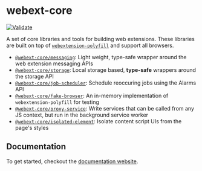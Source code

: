 # webext-core

[![Validate](https://github.com/aklinker1/webext-core/actions/workflows/validate.yml/badge.svg)](https://github.com/aklinker1/webext-core/actions/workflows/validate.yml)

A set of core libraries and tools for building web extensions. These libraries are built on top of [`webextension-polyfill`](https://www.npmjs.com/package/webextension-polyfill) and support all browsers.

- [`@webext-core/messaging`](https://webext-core.aklinker1.io/guide/messaging/): Light weight, type-safe wrapper around the web extension messaging APIs
- [`@webext-core/storage`](https://webext-core.aklinker1.io/guide/storage/): Local storage based, **type-safe** wrappers around the storage API
- [`@webext-core/job-scheduler`](https://webext-core.aklinker1.io/guide/job-scheduler/): Schedule reoccuring jobs using the Alarms API
- [`@webext-core/fake-browser`](https://webext-core.aklinker1.io/guide/fake-browser/): An in-memory implementation of `webextension-polyfill` for testing
- [`@webext-core/proxy-service`](https://webext-core.aklinker1.io/guide/proxy-service/): Write services that can be called from any JS context, but run in the background service worker
- [`@webext-core/isolated-element`](https://webext-core.aklinker1.io/guide/isolated-element/): Isolate content script UIs from the page's styles

## Documentation

To get started, checkout the [documentation website](https://webext-core.aklinker1.io).
